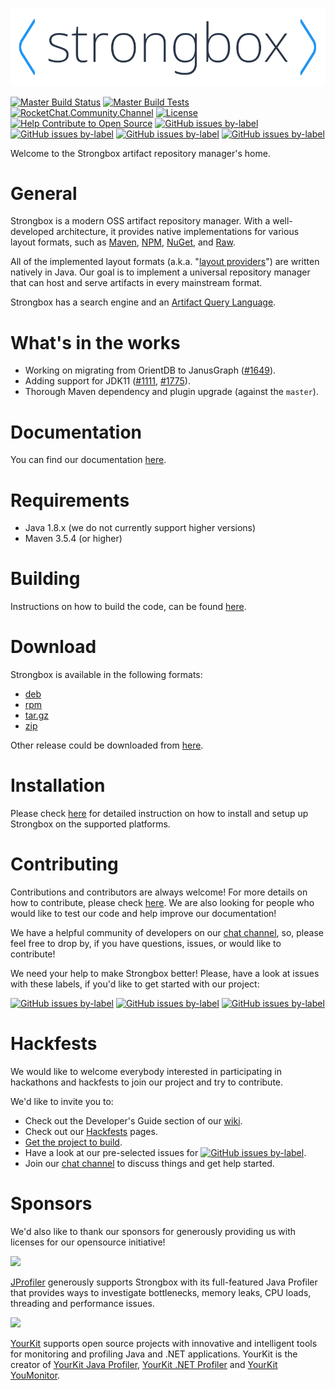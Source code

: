 <p align="center" width="100%">
    <img src="./logo.png"/>
</p>

[![Master Build Status][master-build-status-badge]][master-build-status-link]
[![Master Build Tests][master-build-tests-badge]][master-build-status-link]
[![RocketChat.Community.Channel][rocket-chat-badge]][rocket-chat-link]
[![License][license-badge]][license-link]
[![Help Contribute to Open Source][codetriage-badge]][codetriage-link]
[![GitHub issues by-label][good-first-issue-badge]][good-first-issue-link]
[![GitHub issues by-label][help-wanted-badge]][help-wanted-link]
[![GitHub issues by-label][hacktoberfest-badge]][hacktoberfest-link]
[![GitHub issues by-label][stackoverflow-badge]][stackoverflow-link]

Welcome to the Strongbox artifact repository manager's home.

# General

Strongbox is a modern OSS artifact repository manager. With a well-developed architecture, it provides native 
implementations for various layout formats, such as [Maven][docs-maven], [NPM][docs-npm], [NuGet][docs-nuget], and [Raw][docs-raw].

All of the implemented layout formats (a.k.a. "[layout providers][docs-providers]") are written natively in Java. 
Our goal is to implement a universal repository manager that can host and serve artifacts in every mainstream format.

Strongbox has a search engine and an [Artifact Query Language][docs-aql].

# What's in the works

* Working on migrating from OrientDB to JanusGraph ([#1649](https://github.com/strongbox/strongbox/issues/1649)).
* Adding support for JDK11 ([#1111](https://github.com/strongbox/strongbox/issues/1111), [#1775](https://github.com/strongbox/strongbox/issues/1649)).
* Thorough Maven dependency and plugin upgrade (against the `master`). 

# Documentation

You can find our documentation [here][docs].

# Requirements

* Java 1.8.x (we do not currently support higher versions)
* Maven 3.5.4 (or higher)

# Building

Instructions on how to build the code, can be found [here][docs-building-the-code].

# Download

Strongbox is available in the following formats:
* [deb][release-deb]
* [rpm][release-rpm]
* [tar.gz][release-tar.gz]
* [zip][release-zip]

Other release could be downloaded from [here][release-all].

# Installation

Please check [here][docs-user-getting-started] for detailed instruction on how to install and setup up Strongbox on the 
supported platforms.

# Contributing

Contributions and contributors are always welcome! For more details on how to contribute, please check [here][docs-contributing]. 
We are also looking for people who would like to test our code and help improve our documentation!

We have a helpful community of developers on our [chat channel][rocket-chat-link], so, please feel free to drop by, if 
you have questions, issues, or would like to contribute!

We need your help to make Strongbox better! Please, have a look at issues with these labels, if you'd like to get 
started with our project:

[![GitHub issues by-label][good-first-issue-badge]][good-first-issue-link]
[![GitHub issues by-label][help-wanted-badge]][help-wanted-link]
[![GitHub issues by-label][hacktoberfest-badge]][hacktoberfest-link]

# Hackfests

We would like to welcome everybody interested in participating in hackathons and hackfests to join our project and
try to contribute.

We'd like to invite you to:
* Check out the Developer's Guide section of our [wiki](https://strongbox.github.io/developer-guide/getting-started.html).
* Check out our [Hackfests](https://strongbox.github.io/hackfests/index.html) pages.
* [Get the project to build](https://strongbox.github.io/developer-guide/building-the-code.html).
* Have a look at our pre-selected issues for [![GitHub issues by-label][hacktoberfest-badge]][hacktoberfest-link].
* Join our [chat channel](https://chat.carlspring.org/]) to discuss things and get help started.

# Sponsors

We'd also like to thank our sponsors for generously providing us with licenses for our opensource initiative!

[![][jprofiler-logo]][jprofiler-link]

[JProfiler][jprofiler-link] generously supports Strongbox with its full-featured Java Profiler that provides ways to investigate bottlenecks, memory leaks, CPU loads, threading and performance issues.

[![][yourkit-logo]][yourkit-link]

[YourKit][yourkit-link] supports open source projects with innovative and intelligent tools for monitoring and profiling Java and .NET applications. YourKit is the creator of [YourKit Java Profiler][yourkit-java-profiler-link], [YourKit .NET Profiler][yourkit-dotnet-profiler-link] and [YourKit YouMonitor][yourkit-monitor-link].


[<--# Generic Links -->]: #
[strongbox-logo]: https://gist.githubusercontent.com/steve-todorov/c71ed46b5b07f9a7a64f507e62899619/raw/fadaea8443814846a3494c2044c74b2b6966761d/logo.png

[<--# Badges -->]: #
[master-build-status-link]: https://jenkins.carlspring.org/blue/organizations/jenkins/strongbox%2Fbuilds%2Fstrongbox/activity?branch=master
[master-build-status-badge]: https://jenkins.carlspring.org/buildStatus/icon?job=strongbox/builds/strongbox/master
[master-build-tests-badge]: https://img.shields.io/jenkins/t/https/jenkins.carlspring.org/job/strongbox/job/builds/job/strongbox/job/master.svg 
[rocket-chat-link]: https://chat.carlspring.org/channel/community
[rocket-chat-badge]: https://chat.carlspring.org/images/join-chat.svg
[license-link]: https://opensource.org/licenses/Apache-2.0
[license-badge]: https://img.shields.io/badge/License-Apache%202.0-brightgreen.svg
[codetriage-link]: https://www.codetriage.com/strongbox/strongbox
[codetriage-badge]: https://www.codetriage.com/strongbox/strongbox/badges/users.svg
[good-first-issue-link]: https://github.com/strongbox/strongbox/issues?q=is%3Aissue+is%3Aopen+label%3A%22good%20first%20issue%22
[good-first-issue-badge]: https://img.shields.io/github/issues-raw/strongbox/strongbox/good%20first%20issue.svg?label=good%20first%20issue
[help-wanted-link]: https://github.com/strongbox/strongbox/issues?q=is%3Aissue+is%3Aopen+label%3A%22help%20wanted%22
[help-wanted-badge]: https://img.shields.io/github/issues-raw/strongbox/strongbox/help%20wanted.svg?label=help%20wanted&color=%23856bf9& 

[hacktoberfest-link]: https://github.com/strongbox/strongbox/issues?q=is%3Aissue+is%3Aopen+label%3A%22hacktoberfest%22
[hacktoberfest-badge]: https://img.shields.io/github/issues-raw/strongbox/strongbox/hacktoberfest.svg?label=hacktoberfest&color=orange

[stackoverflow-link]: https://stackoverflow.com/tags/strongbox/
[stackoverflow-badge]: https://img.shields.io/badge/stackoverflow-ask-orange.svg

[<--# Docs links -->]: #
[docs]: https://strongbox.github.io/
[docs-maven]: https://strongbox.github.io/developer-guide/layout-providers/maven-2-layout-provider.html
[docs-npm]: https://strongbox.github.io/developer-guide/layout-providers/npm-layout-provider.html
[docs-nuget]: https://strongbox.github.io/developer-guide/layout-providers/nuget-layout-provider.html
[docs-raw]: https://strongbox.github.io/developer-guide/layout-providers/raw-layout-provider.html
[docs-providers]: https://strongbox.github.io/knowledge-base/layout-providers.html
[docs-building-the-code]: https://strongbox.github.io/developer-guide/building-the-code.html
[docs-user-getting-started]: https://strongbox.github.io/user-guide/getting-started.html
[docs-contributing]: https://strongbox.github.io/contributing.html
[docs-aql]: https://strongbox.github.io/user-guide/artifact-query-language.html

[<--# Release links -->]: #
[release-all]: https://github.com/strongbox/strongbox/releases
[release-rpm]: https://github.com/strongbox/strongbox/releases/download/1.0-SNAPSHOT/strongbox-distribution-1.0-SNAPSHOT.rpm
[release-tar.gz]: https://github.com/strongbox/strongbox/releases/download/1.0-SNAPSHOT/strongbox-distribution-1.0-SNAPSHOT.tar.gz
[release-zip]: https://github.com/strongbox/strongbox/releases/download/1.0-SNAPSHOT/strongbox-distribution-1.0-SNAPSHOT.zip
[release-deb]: https://github.com/strongbox/strongbox/releases/download/1.0-SNAPSHOT/strongbox-distribution-1.0-SNAPSHOT.deb

[<--# Sponsors -->]: #
[jprofiler-logo]: https://www.ej-technologies.com/images/product_banners/jprofiler_large.png
[jprofiler-link]: https://www.ej-technologies.com/products/jprofiler/overview.html

[yourkit-logo]: https://www.yourkit.com/images/yklogo.png
[yourkit-link]: https://www.yourkit.com
[yourkit-java-profiler-link]: https://www.yourkit.com/java/profiler
[yourkit-dotnet-profiler-link]: https://www.yourkit.com/.net/profiler
[yourkit-monitor-link]: https://www.yourkit.com/youmonitor/
